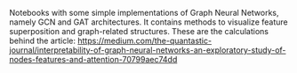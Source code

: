 Notebooks with some simple implementations of Graph Neural Networks, namely GCN and GAT architectures. It contains methods to visualize feature superposition and graph-related structures. These are the calculations behind the article: https://medium.com/the-quantastic-journal/interpretability-of-graph-neural-networks-an-exploratory-study-of-nodes-features-and-attention-70799aec74dd
